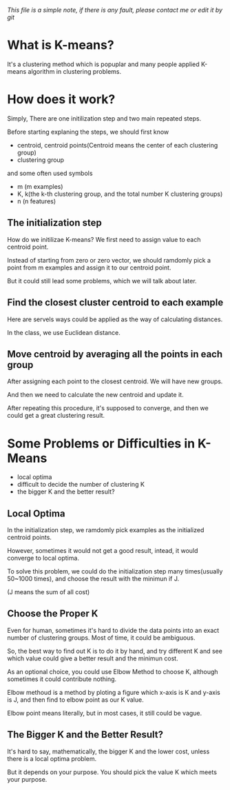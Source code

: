 *This file is a simple note, if there is any fault, please contact me or edit it by git*

# What is K-means?
It's a clustering method which is popuplar and many people applied K-means algorithm in clustering problems.

# How does it work?
Simply, There are one initilization step and two main repeated steps.

Before starting explaning the steps, we should first know

- centroid, centroid points(Centroid means the center of each clustering group)
- clustering group

and some often used symbols

- m (m examples)
- K, k(the k-th clustering group, and the total number K clustering groups)
- n (n features)

## The initialization step
How do we initilizae K-means? We first need to assign value to each centroid point.

Instead of starting from zero or zero vector, we should ramdomly pick a point from m examples and assign it to our centroid 
point.

But it could still lead some problems, which we will talk about later.

## Find the closest cluster centroid to each example
Here are servels ways could be applied as the way of calculating distances.

In the class, we use Euclidean distance.

## Move centroid by averaging all the points in each group
After assigning each point to the closest centroid. We will have new groups.

And then we need to calculate the new centroid and update it.

After repeating this procedure, it's supposed to converge, and then we could get a great clustering result.

# Some Problems or Difficulties in K-Means
- local optima
- difficult to decide the number of clustering K
- the bigger K and the better result?

## Local Optima
In the initialization step, we ramdomly pick examples as the initialized centroid points.

However, sometimes it would not get a good result, intead, it would converge to local optima.

To solve this problem, we could do the initialization step many times(usually 50~1000 times), and choose the result with the minimun if J.

(J means the sum of all cost)

## Choose the Proper K
Even for human, sometimes it's hard to divide the data points into an exact number of clustering groups. Most of time, it could be ambiguous.

So, the best way to find out K is to do it by hand, and try different K and see which value could give a better result and the minimun cost.

As an optional choice, you could use Elbow Method to choose K, although sometimes it could contribute nothing.

Elbow methoud is a method by ploting a figure which x-axis is K and y-axis is J, and then find to elbow point as our K value.

Elbow point means literally, but in most cases, it still could be vague.

## The Bigger K and the Better Result?
It's hard to say, mathematically, the bigger K and the lower cost, unless there is a local optima problem.

But it depends on your purpose. You should pick the value K which meets your purpose.

